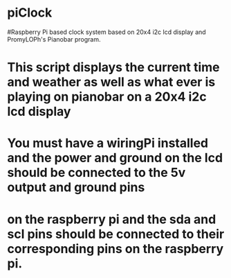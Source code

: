 # piClock
#Raspberry Pi based clock system based on 20x4 i2c lcd display and PromyLOPh's Pianobar program.

# This script displays the current time and weather as well as what ever is playing on pianobar on a 20x4 i2c lcd display
# You must have a wiringPi installed and the power and ground on the lcd should be connected to the 5v output and ground pins
# on the raspberry pi and the sda and scl pins should be connected to their corresponding pins on the raspberry pi.
